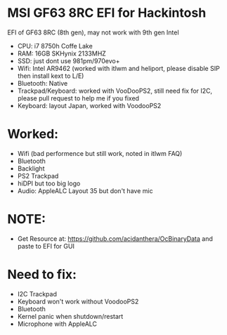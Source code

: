 # MSI GF63 8RC EFI for Hackintosh  
EFI of GF63 8RC (8th gen), may not work with 9th gen Intel  
- CPU: i7 8750h Coffe Lake  
- RAM: 16GB SKHynix 2133MHZ  
- SSD: just dont use 981pm/970evo+  
- Wifi: Intel AR9462 (worked with itlwm and heliport, please disable SIP then install kext to L/E)  
- Bluetooth: Native
- Trackpad/Keyboard: worked with VooDooPS2, still need fix for I2C, please pull request to help me if you fixed  
- Keyboard: layout Japan, worked with VoodooPS2  
  
# Worked:  
- Wifi (bad performence but still work, noted in itlwm FAQ) 
- Bluetooth  
- Backlight  
- PS2 Trackpad  
- hiDPI but too big logo  
- Audio: AppleALC Layout 35 but don't have mic
# NOTE:  
- Get Resource at: https://github.com/acidanthera/OcBinaryData and paste to EFI for GUI  
  
# Need to fix:  
- I2C Trackpad  
- Keyboard won't work without VoodooPS2  
- Bluetooth  
- Kernel panic when shutdown/restart  
- Microphone with AppleALC  
  


